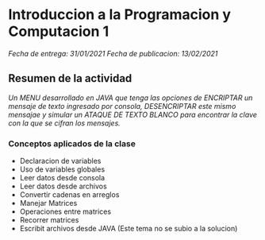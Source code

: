 # Introduccion a la Programacion y Computacion 1

_Fecha de entrega: 31/01/2021_
_Fecha de publicacion: 13/02/2021_

## Resumen de la actividad

_Un MENU desarrollado en JAVA que tenga las opciones de ENCRIPTAR un mensaje de texto ingresado por consola, DESENCRIPTAR este mismo mensajae y simular un ATAQUE DE TEXTO BLANCO para encontrar la clave con la que se cifran los mensajes._

### Conceptos aplicados de la clase
- Declaracion de variables
- Uso de variables globales
- Leer datos desde consola
- Leer datos desde archivos
- Convertir cadenas en arreglos
- Manejar Matrices
- Operaciones entre matrices
- Recorrer matrices
- Escribit archivos desde JAVA (Este tema no se subio a la solucion)